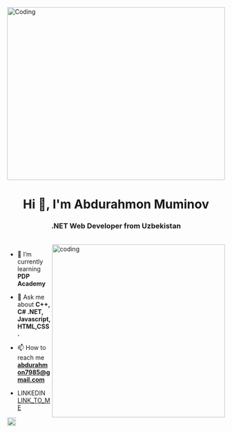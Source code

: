 <!-- ![Master-Header]() -->
<img  alt="Coding" width="100%" height="400px" margin-left="50%" src="https://www.lambdatest.com/resources/images/news24.gif">
<h1 align="center">Hi 👋, I'm Abdurahmon Muminov</h1>
<h3 align="center">.NET Web Developer from Uzbekistan</h3>
<br/>
<img align="right" alt="coding" width="400" src="https://media.tenor.com/-UygBh3nnfEAAAAC/coding.gif">

<p align="left">



- 🌱 I’m currently learning **PDP Academy**

- 💬 Ask me about **C++, C# .NET, Javascript,HTML,CSS.**

- 📫 How to reach me **abdurahmon7985@gmail.com**
-  LINKEDIN [LINK_TO_ME](https://www.linkedin.com/in/Abdurahmon-Muminov/)
<img width="20px" src="https://i.ibb.co/JQxDZWH/telegram.png">

 






